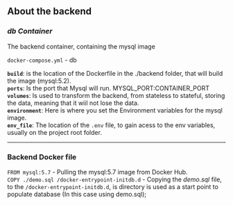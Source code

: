 ## About the backend

### ***db Container***
The backend container, containing the mysql image  

`docker-compose.yml` - db

**`build`**: is the location of the Dockerfile in the ./backend folder, that will build the image (mysql:5.2).  
**`ports`**: Is the port that Mysql will run. MYSQL_PORT:CONTAINER_PORT  
**`volumes`**: Is used to transform the backend, from stateless to stateful, storing the data, meaning that it wiil not lose the data.  
**`environment`**: Here is where you set the Environment variables for the mysql image.  
**`env_file`**: The location of the `.env` file, to gain acess to the env variables, usually on the project root folder.

---

### **Backend Docker file**

`FROM mysql:5.7` - Pulling the mysql:5.7 image from Docker Hub.  
`COPY ./demo.sql /docker-entrypoint-initdb.d` - Copying the *demo.sql* file, to the `/docker-entrypoint-initdb.d`, is directory is used as a start point to populate database (In this case using demo.sql);
